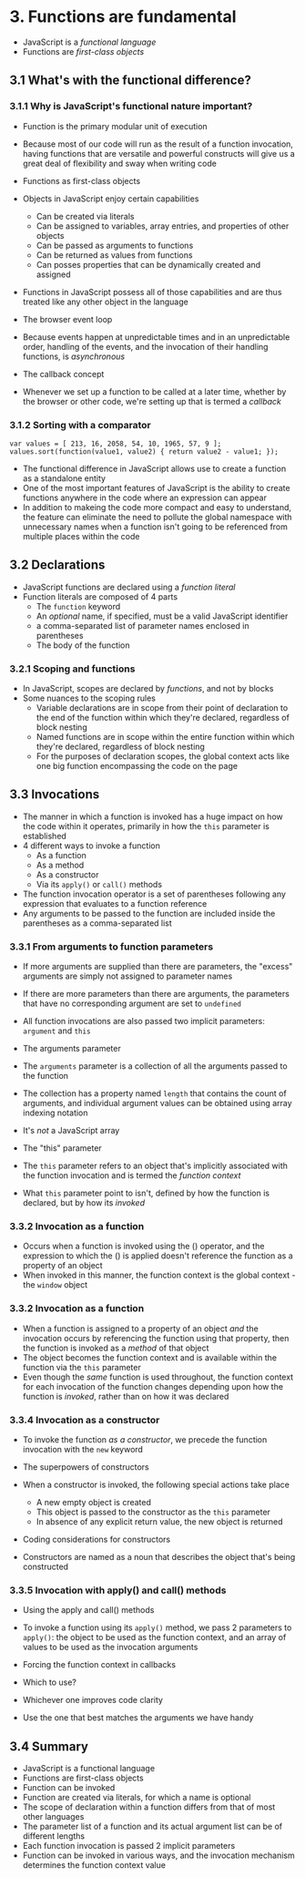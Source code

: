 # 3. Functions are fundamental
* JavaScript is a *functional language*
* Functions are *first-class objects*

## 3.1 What's with the functional difference?

### 3.1.1 Why is JavaScript's functional nature important?
* Function is the primary modular unit of execution
* Because most of our code will run as the result of a function invocation, having functions that are versatile and powerful constructs will give us a great deal of flexibility and sway when writing code

* Functions as first-class objects
* Objects in JavaScript enjoy certain capabilities
    * Can be created via literals
    * Can be assigned to variables, array entries, and properties of other objects
    * Can be passed as arguments to functions
    * Can be returned as values from functions
    * Can posses properties that can be dynamically created and assigned
* Functions in JavaScript possess all of those capabilities and are thus treated like any other object in the language    

* The browser event loop
* Because events happen at unpredictable times and in an unpredictable order, handling of the events, and the invocation of their handling functions, is *asynchronous*

* The callback concept
* Whenever we set up a function to be called at a later time, whether by the browser or other code, we're setting up that is termed a *callback*

### 3.1.2 Sorting with a comparator
```
var values = [ 213, 16, 2058, 54, 10, 1965, 57, 9 ];
values.sort(function(value1, value2) { return value2 - value1; });
```
* The functional difference in JavaScript allows use to create a function as a standalone entity
* One of the most important features of JavaScript is the ability to create functions anywhere in the code where an expression can appear
* In addition to makeing the code more compact and easy to understand, the feature can eliminate the need to pollute the global namespace with unnecessary names when a function isn't going to be referenced from multiple places within the code

## 3.2 Declarations
* JavaScript functions are declared using a *function literal*
* Function literals are composed of 4 parts
    * The `function` keyword
    * An *optional* name, if specified, must be a valid JavaScript identifier
    * a comma-separated list of parameter names enclosed in parentheses
    * The body of the function    
    
### 3.2.1 Scoping and functions
* In JavaScript, scopes are declared by *functions*, and not by blocks
* Some nuances to the scoping rules
    * Variable declarations are in scope from their point of declaration to the end of the function within which they're declared, regardless of block nesting
    * Named functions are in scope within the entire function within which they're declared, regardless of block nesting
    * For the purposes of declaration scopes, the global context acts like one big function encompassing the code on the page

## 3.3 Invocations
* The manner in which a function is invoked has a huge impact on how the code within it operates, primarily in how the `this` parameter is established
* 4 different ways to invoke a function
    * As a function
    * As a method
    * As a constructor
    * Via its `apply()` or `call()` methods
* The function invocation operator is a set of parentheses following any expression that evaluates to a function reference
* Any arguments to be passed to the function are included inside the parentheses as a comma-separated list

### 3.3.1 From arguments to function parameters
* If more arguments are supplied than there are parameters, the "excess" arguments are simply not assigned to parameter names
* If there are more parameters than there are arguments, the parameters that have no corresponding argument are set to `undefined`
* All function invocations are also passed two implicit parameters: `argument` and `this`


* The arguments parameter
* The `arguments` parameter is a collection of all the arguments passed to the function
* The collection has a property named `length` that contains the count of arguments, and individual argument values can be obtained using array indexing notation
* It's *not*  a JavaScript array

* The "this" parameter
* The `this` parameter refers to an object that's implicitly associated with the function invocation and is termed the *function context*
* What `this` parameter point to isn't, defined by how the function is declared, but by how its *invoked*

### 3.3.2 Invocation as a function
* Occurs when a function is invoked using the () operator, and the expression to which the () is applied doesn't reference the function as a property of an object
* When invoked in this manner, the function context is the global context - the `window` object

### 3.3.2 Invocation as a function
* When a function is assigned to a property of an object *and* the invocation occurs by referencing the function using that property, then the function is invoked as a *method* of that object
* The object becomes the function context and is available within the function via the `this` parameter
* Even though the *same* function is used throughout, the function context for each invocation of the function changes depending upon how the function is *invoked*, rather than on how it was declared

### 3.3.4 Invocation as a constructor
* To invoke the function *as a constructor*, we precede the function invocation with the `new` keyword

* The superpowers of constructors
* When a constructor is invoked, the following special actions take place
    * A new empty object is created
    * This object is passed to the constructor as the `this` parameter
    * In absence of any explicit return value, the new object is returned
    
* Coding considerations for constructors
* Constructors are named as a noun that describes the object that's being constructed

### 3.3.5 Invocation with apply() and call() methods
* Using the apply and call() methods
* To invoke a function using its `apply()` method, we pass 2 parameters to `apply()`: the object to be used as the function context, and an array of values to be used as the invocation arguments

* Forcing the function context in callbacks

* Which to use?
* Whichever one improves code clarity
* Use the one that best matches the arguments we have handy

## 3.4 Summary
* JavaScript is a functional language
* Functions are first-class objects
* Function can be invoked
* Function are created via literals, for which a name is optional
* The scope of declaration within a function differs from that of most other languages
* The parameter list of a function and its actual argument list can be of different lengths
* Each function invocation is passed 2 implicit parameters
* Function can be invoked in various ways, and the invocation mechanism determines the function context value